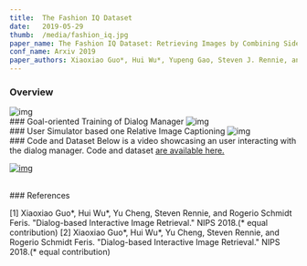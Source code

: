 ```yaml
---
title:  The Fashion IQ Dataset
date:   2019-05-29
thumb:  /media/fashion_iq.jpg
paper_name: The Fashion IQ Dataset: Retrieving Images by Combining Side Information and Relative Natural Language Feedback
conf_name: Arxiv 2019
paper_authors: Xiaoxiao Guo*, Hui Wu*, Yupeng Gao, Steven J. Rennie, and Rogério S. Feris (* equal contribution)
---
```



### Overview




<!--more-->

<img alt="img" src="{{site.baseurl}}/media/x.jpg">

<br/>
### Goal-oriented Training of Dialog Manager


<img alt="img" src="{{site.baseurl}}/media/x.jpg">

<br/>
### User Simulator based one Relative Image Captioning 


<img alt="img" src="{{site.baseurl}}/media/x.jpg">

<br/>
### Code and Dataset 
Below is a video showcasing an user interacting with the dialog manager. 
Code and dataset <a href="https://github.com/XiaoxiaoGuo/fashion-retrieval">are available here.</a> 

<a href="https://youtu.be/Iy-m_cxE5jg"><img alt="img" src="{{site.baseurl}}/media/fashion_video_snip.jpeg"></a>

<br/>
### References

<p>
  [1] Xiaoxiao Guo*, Hui Wu*, Yu Cheng, Steven Rennie, and Rogerio Schmidt Feris. "Dialog-based Interactive Image Retrieval." NIPS 2018.(* equal contribution)
  [2] Xiaoxiao Guo*, Hui Wu*, Yu Cheng, Steven Rennie, and Rogerio Schmidt Feris. "Dialog-based Interactive Image Retrieval." NIPS 2018.(* equal contribution)
</p>

